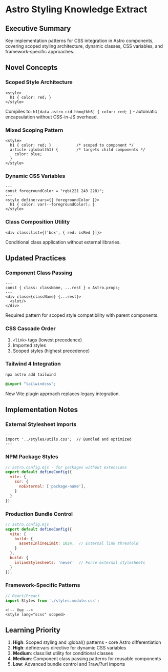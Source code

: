 # Astro Styling Knowledge Extract

## Executive Summary
Key implementation patterns for CSS integration in Astro components, covering scoped styling architecture, dynamic classes, CSS variables, and framework-specific approaches.

## Novel Concepts

### Scoped Style Architecture
```astro
<style>
  h1 { color: red; }
</style>
```
Compiles to: `h1[data-astro-cid-hhnqfkh6] { color: red; }` - automatic encapsulation without CSS-in-JS overhead.

### Mixed Scoping Pattern
```astro
<style>
  h1 { color: red; }           /* scoped to component */
  article :global(h1) {        /* targets child components */
    color: blue;
  }
</style>
```

### Dynamic CSS Variables
```astro
---
const foregroundColor = "rgb(221 243 228)";
---
<style define:vars={{ foregroundColor }}>
  h1 { color: var(--foregroundColor); }
</style>
```

### Class Composition Utility
```astro
<div class:list={['box', { red: isRed }]}>
```
Conditional class application without external libraries.

## Updated Practices

### Component Class Passing
```astro
---
const { class: className, ...rest } = Astro.props;
---
<div class={className} {...rest}>
  <slot/>
</div>
```
Required pattern for scoped style compatibility with parent components.

### CSS Cascade Order
1. `<link>` tags (lowest precedence)
2. Imported styles
3. Scoped styles (highest precedence)

### Tailwind 4 Integration
```bash
npx astro add tailwind
```
```css
@import "tailwindcss";
```
New Vite plugin approach replaces legacy integration.

## Implementation Notes

### External Stylesheet Imports
```astro
---
import '../styles/utils.css';  // Bundled and optimized
---
```

### NPM Package Styles
```js
// astro.config.mjs - for packages without extensions
export default defineConfig({
  vite: {
    ssr: {
      noExternal: ['package-name'],
    }
  }
})
```

### Production Bundle Control
```js
// astro.config.mjs
export default defineConfig({
  vite: {
    build: {
      assetsInlineLimit: 1024,  // External link threshold
    }
  },
  build: {
    inlineStylesheets: 'never'  // Force external stylesheets
  }
});
```

### Framework-Specific Patterns
```jsx
// React/Preact
import Styles from './styles.module.css';
```
```vue
<!-- Vue -->
<style lang="scss" scoped>
```

## Learning Priority

1. **High**: Scoped styling and :global() patterns - core Astro differentiation
2. **High**: define:vars directive for dynamic CSS variables
3. **Medium**: class:list utility for conditional classes
4. **Medium**: Component class passing patterns for reusable components
5. **Low**: Advanced bundle control and ?raw/?url imports